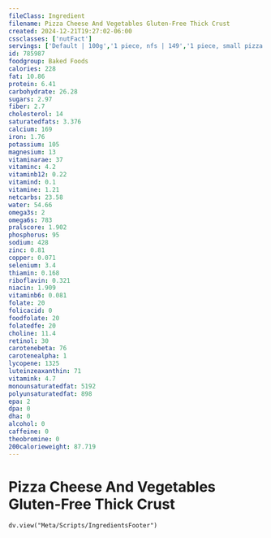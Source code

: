 ```yaml
---
fileClass: Ingredient
filename: Pizza Cheese And Vegetables Gluten-Free Thick Crust
created: 2024-12-21T19:27:02-06:00
cssclasses: ['nutFact']
servings: ['Default | 100g','1 piece, nfs | 149','1 piece, small pizza | 94','1 piece, medium pizza | 104','1 piece, large pizza | 149','1 piece, extra-large pizza | 155','1 personal size pizza (5-7" diameter) | 240','1 small pizza (8-10" diameter) | 566','1 medium pizza (11-12" diameter) | 828','1 large pizza (13-15" diameter) | 1192']
id: 785987
foodgroup: Baked Foods
calories: 228
fat: 10.86
protein: 6.41
carbohydrate: 26.28
sugars: 2.97
fiber: 2.7
cholesterol: 14
saturatedfats: 3.376
calcium: 169
iron: 1.76
potassium: 105
magnesium: 13
vitaminarae: 37
vitaminc: 4.2
vitaminb12: 0.22
vitamind: 0.1
vitamine: 1.21
netcarbs: 23.58
water: 54.66
omega3s: 2
omega6s: 783
pralscore: 1.902
phosphorus: 95
sodium: 428
zinc: 0.81
copper: 0.071
selenium: 3.4
thiamin: 0.168
riboflavin: 0.321
niacin: 1.909
vitaminb6: 0.081
folate: 20
folicacid: 0
foodfolate: 20
folatedfe: 20
choline: 11.4
retinol: 30
carotenebeta: 76
carotenealpha: 1
lycopene: 1325
luteinzeaxanthin: 71
vitamink: 4.7
monounsaturatedfat: 5192
polyunsaturatedfat: 898
epa: 2
dpa: 0
dha: 0
alcohol: 0
caffeine: 0
theobromine: 0
200calorieweight: 87.719
---
```


# Pizza Cheese And Vegetables Gluten-Free Thick Crust

```dataviewjs
dv.view("Meta/Scripts/IngredientsFooter")
```